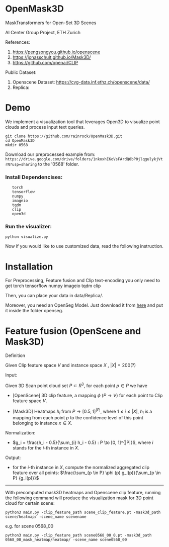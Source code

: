 # OpenMask3D
MaskTransformers for Open-Set 3D Scenes

AI Center Group Project, ETH Zurich

References:
1. https://pengsongyou.github.io/openscene
2. https://jonasschult.github.io/Mask3D/
3. https://github.com/openai/CLIP

Public Dataset:
1. Openscene Dataset: https://cvg-data.inf.ethz.ch/openscene/data/
2. Replica:



# Demo


We implement a visualization tool that leverages Open3D to visualize point clouds and process input text queries. 

```
git clone https://github.com/rainrock/OpenMask3D.git
cd OpenMask3D
mkdir 0568
```
Download our preprocessed example from:
 `https://drive.google.com/drive/folders/1nkoxhIKoVsFArdQ0bP0jlqgulykjVtrN?usp=sharing`
to the '0568' folder.


### Install Dependencises:
```
   torch
   tensorflow
   numpy
   imageio
   tqdm
   clip
   open3d
```
### Run the visualizer:

```
python visualize.py
```


Now if you would like to use customized data, read the following instruction. 
# Installation 
For Preprocessing, Feature fusion and Clip text-encoding you only need to get
    torch
    tensorflow
    numpy
    imageio
    tqdm
    clip

Then, you can place your data in data/Replica/.

Moreover, you need an OpenSeg Model. Just download it from [here](https://drive.google.com/file/d/1DgyH-1124Mo8p6IUJ-ikAiwVZDDfteak/view?usp=sharing)
and put it inside the folder openseg.

# Feature fusion  (OpenScene and Mask3D)

Definition
   
   Given Clip feature space $V$ and instance space $`X`$ , $|X| = 200$(?)
   
   Input: 
   
   Given 3D Scan point cloud set $P \subset R^3$, for each point $p \in P$ we have
        
   - [OpenScene] 3D clip feature, a mapping $\phi$ ($P \to V$) for each point to Clip feature space $V$.
   <!---     
   - Mask3D heatmap, a mapping for each point to probability space over instance class $X$ , $\sum_{x \in X}Pr(p \in x) = 1$
   -->
   - [Mask3D] Heatmaps $h_i$ from $P \to [0.5, 1]^{|P|}$, where $1 \leq i \leq |X|$, $h_i$ is a mapping from each point $p$ to the confidence level of this point belonging to instance $x \in X$.
   
   Normalization:
   - $g_i = \frac{h_i - 0.5}{\sum_{i} h_i - 0.5} : P \to [0, 1]^{|P|}$, where $i$ stands for the $i$-th instance in $X$.
   
   Output:
   
   - for the $i$-th instance in $X$, compute the normalized aggregated clip feature over all points: $\frac{\sum_{p \in P} \phi (p) g_i(p)}{\sum_{p \in P} {g_i(p)}}$

-----------------------------------------------------------------------------------------
With precomputed mask3D heatmaps and Openscene clip feature, running the following command will produce the visualization mask for 3D point cloud for certain scene:
    
    python3 main.py -clip_feature_path scene_clip_feature.pt -mask3d_path scene/heatmap/ -scene_name scenename
    
e.g. for scene 0568_00

    python3 main.py -clip_feature_path scene0568_00_0.pt -mask3d_path 0568_00_mask_heatmap/heatmap/ -scene_name scene0568_00

